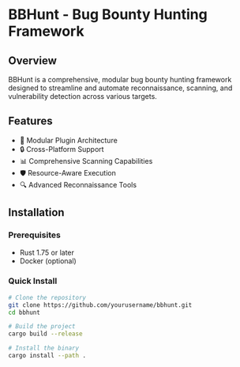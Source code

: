 # BBHunt - Bug Bounty Hunting Framework

## Overview

BBHunt is a comprehensive, modular bug bounty hunting framework designed to streamline and automate reconnaissance, scanning, and vulnerability detection across various targets.

## Features

- 🚀 Modular Plugin Architecture
- 🔒 Cross-Platform Support
- 📊 Comprehensive Scanning Capabilities
- 🛡️ Resource-Aware Execution
- 🔍 Advanced Reconnaissance Tools

## Installation

### Prerequisites

- Rust 1.75 or later
- Docker (optional)

### Quick Install

```bash
# Clone the repository
git clone https://github.com/yourusername/bbhunt.git
cd bbhunt

# Build the project
cargo build --release

# Install the binary
cargo install --path .
